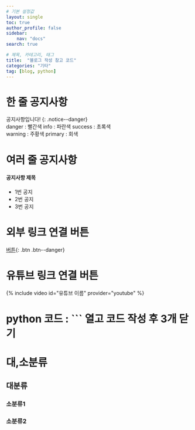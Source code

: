 ```yaml
---
# 기본 설정값
layout: single
toc: true
author_profile: false
sidebar:
    nav: "docs"
search: true

# 제목, 카테고리, 태그
title:  "블로그 작성 참고 코드"
categories: "기타"
tag: [blog, python]
---
```



# 한 줄 공지사항
공지사항입니다!
{: .notice--danger}     
danger : 빨간색      info : 파란색    success : 초록색     
warning : 주황색     primary : 회색 


# 여러 줄 공지사항
<div class="notice--success">
<h4>공지사항 제목</h4>
<ul>
    <li>1번 공지</li>
    <li>2번 공지</li>
    <li>3번 공지</li>
</ul>
</div>


# 외부 링크 연결 버튼
[버튼](https://www.google.com){: .btn .btn--danger}


# 유튜브 링크 연결 버튼
{% include video id="유튜브 이름" provider="youtube" %}


# python 코드 :  ``` 열고 코드 작성 후 3개 닫기


# 대,소분류
## 대분류
### 소분류1
### 소분류2
